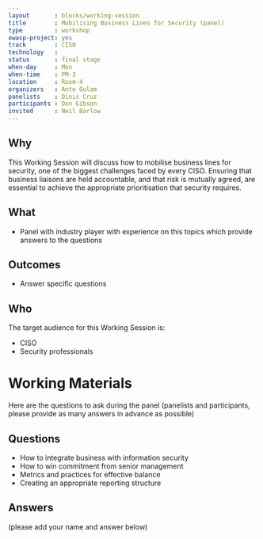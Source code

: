 ```yaml
---
layout       : blocks/working-session
title        : Mobilising Business Lines for Security (panel)
type         : workshop
owasp-project: yes
track        : CISO
technology   :
status       : final stage
when-day     : Mon
when-time    : PM-3
location     : Room-4
organizers   : Ante Gulam
panelists    : Dinis Cruz
participants : Don Gibson
invited      : Neil Barlow
---
```


## Why

This Working Session will discuss how to mobilise business lines for security, one of the biggest challenges faced by every CISO. Ensuring that business liaisons are held accountable, and that risk is mutually agreed, are essential to achieve the appropriate prioritisation that security requires. 

## What

 - Panel with industry player with experience on this topics which provide answers to the questions

## Outcomes

 - Answer specific questions

## Who

The target audience for this Working Session is:

- CISO
- Security professionals


# Working Materials

Here are the questions to ask during the panel (panelists and participants, please provide as many answers in advance as possible)

## Questions

- How to integrate business with information security
- How to win commitment from senior management
- Metrics and practices for effective balance
- Creating an appropriate reporting structure

## Answers

(please add your name and answer below)
